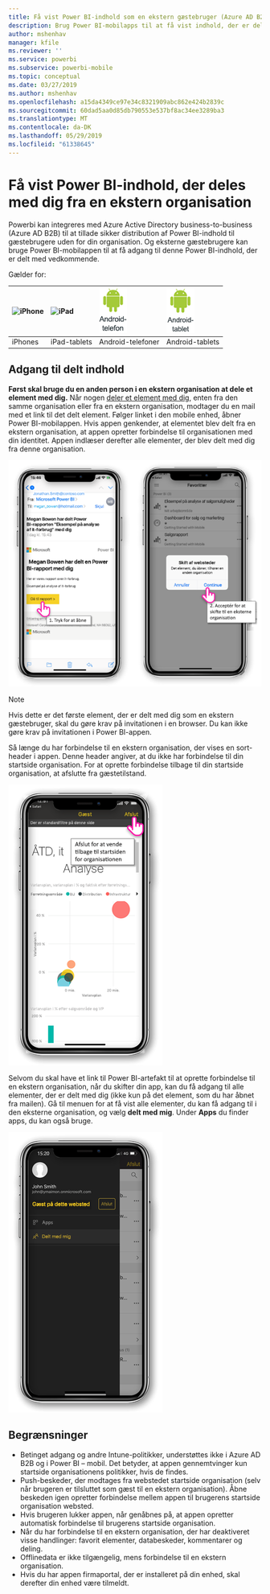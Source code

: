 ```yaml
---
title: Få vist Power BI-indhold som en ekstern gæstebruger (Azure AD B2B)
description: Brug Power BI-mobilapps til at få vist indhold, der er delt med dig fra eksterne organisation.
author: mshenhav
manager: kfile
ms.reviewer: ''
ms.service: powerbi
ms.subservice: powerbi-mobile
ms.topic: conceptual
ms.date: 03/27/2019
ms.author: mshenhav
ms.openlocfilehash: a15da4349ce97e34c8321909abc862e424b2839c
ms.sourcegitcommit: 60dad5aa0d85db790553e537bf8ac34ee3289ba3
ms.translationtype: MT
ms.contentlocale: da-DK
ms.lasthandoff: 05/29/2019
ms.locfileid: "61338645"
---
```

# <a name="view-power-bi-content-shared-with-you-from-an-external-organization"></a>Få vist Power BI-indhold, der deles med dig fra en ekstern organisation

Powerbi kan integreres med Azure Active Directory business-to-business (Azure AD B2B) til at tillade sikker distribution af Power BI-indhold til gæstebrugere uden for din organisation. Og eksterne gæstebrugere kan bruge Power BI-mobilappen til at få adgang til denne Power BI-indhold, der er delt med vedkommende. 


Gælder for:

| ![iPhone](./media/mobile-app-ssrs-kpis-mobile-on-premises-reports/iphone-logo-50-px.png) | ![iPad](./media/mobile-app-ssrs-kpis-mobile-on-premises-reports/ipad-logo-50-px.png) | ![Android-telefon](./media/mobile-app-ssrs-kpis-mobile-on-premises-reports/android-phone-logo-50-px.png) | ![Android-tablet](./media/mobile-app-ssrs-kpis-mobile-on-premises-reports/android-tablet-logo-50-px.png) |
|:--- |:--- |:--- |:--- |
| iPhones |iPad-tablets |Android-telefoner |Android-tablets |

## <a name="accessing-shared-content"></a>Adgang til delt indhold

**Først skal bruge du en anden person i en ekstern organisation at dele et element med dig.** Når nogen [deler et element med dig](../../service-share-dashboards.md), enten fra den samme organisation eller fra en ekstern organisation, modtager du en mail med et link til det delt element. Følger linket i den mobile enhed, åbner Power BI-mobilappen. Hvis appen genkender, at elementet blev delt fra en ekstern organisation, at appen opretter forbindelse til organisationen med din identitet. Appen indlæser derefter alle elementer, der blev delt med dig fra denne organisation.

![Åbner Powerbi delt element fra mail ](./media/mobile-apps-b2b/mobile-b2b-open-item-email.png)

> [!NOTE]
> Hvis dette er det første element, der er delt med dig som en ekstern gæstebruger, skal du gøre krav på invitationen i en browser. Du kan ikke gøre krav på invitationen i Power BI-appen.

Så længe du har forbindelse til en ekstern organisation, der vises en sort-header i appen. Denne header angiver, at du ikke har forbindelse til din startside organisation. For at oprette forbindelse tilbage til din startside organisation, at afslutte fra gæstetilstand.

![Power BI gæst bruger header](./media/mobile-apps-b2b/mobile-b2b-exit-home.png)

Selvom du skal have et link til Power BI-artefakt til at oprette forbindelse til en ekstern organisation, når du skifter din app, kan du få adgang til alle elementer, der er delt med dig (ikke kun på det element, som du har åbnet fra mailen). Gå til menuen for at få vist alle elementer, du kan få adgang til i den eksterne organisation, og vælg **delt med mig**. Under **Apps** du finder apps, du kan også bruge.

![Power BI-appmenuen som eksterne gæstebruger](./media/mobile-apps-b2b/mobile-b2b-menu.png)

## <a name="limitations"></a>Begrænsninger

- Betinget adgang og andre Intune-politikker, understøttes ikke i Azure AD B2B og i Power BI – mobil. Det betyder, at appen gennemtvinger kun startside organisationens politikker, hvis de findes.
- Push-beskeder, der modtages fra webstedet startside organisation (selv når brugeren er tilsluttet som gæst til en ekstern organisation). Åbne beskeden igen opretter forbindelse mellem appen til brugerens startside organisation websted.
- Hvis brugeren lukker appen, når genåbnes på, at appen opretter automatisk forbindelse til brugerens startside organisation.
- Når du har forbindelse til en ekstern organisation, der har deaktiveret visse handlinger: favorit elementer, databeskeder, kommentarer og deling.
- Offlinedata er ikke tilgængelig, mens forbindelse til en ekstern organisation.
- Hvis du har appen firmaportal, der er installeret på din enhed, skal derefter din enhed være tilmeldt.
